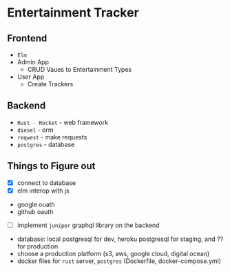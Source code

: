 # Entertainment Tracker

## Frontend
- `Elm`
- Admin App
  - CRUD Vaues to Entertainment Types 
- User App
  - Create Trackers

## Backend 
- `Rust - Rocket` - web framework
- `diesel` - orm
- `reqwest` - make requests
- `postgres` - database 

## Things to Figure out
* [x] connect to database
* [x] elm interop with js
- google ouath 
- github oauth
* [ ] implement `juniper` graphql library on the backend 
- database: local postgresql for dev, heroku postgresql for staging, and ?? for production
- choose a production platform (s3, aws, google cloud, digital ocean)
- docker files for `rust` server, `postgres` (Dockerfile, docker-compose.yml)

